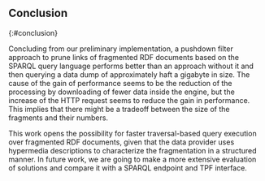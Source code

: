 ## Conclusion
{:#conclusion}

Concluding from our preliminary implementation, a pushdown filter approach to prune links of fragmented RDF documents based on the SPARQL query language performs better than an approach without it and then querying a data dump of approximately haft a gigabyte in size. 
The cause of the gain of performance seems to be the reduction of the processing by downloading of fewer data inside the engine, but the increase of the HTTP request seems to reduce the gain in performance. This implies that there might be a tradeoff between
the size of the fragments and their numbers.

This work opens the possibility for faster traversal-based query execution over fragmented RDF documents, 
given that the data provider uses hypermedia descriptions to characterize the fragmentation
in a structured manner. 
In future work, we are going to make a more extensive evaluation of solutions and compare it with a SPARQL endpoint and TPF interface.

